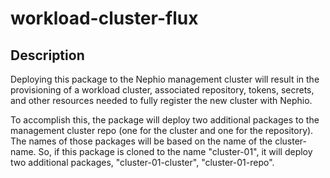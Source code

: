 # workload-cluster-flux

## Description

Deploying this package to the Nephio management cluster will result in the
provisioning of a workload cluster, associated repository, tokens, secrets,
and other resources needed to fully register the new cluster with Nephio.

To accomplish this, the package will deploy two additional packages to the management
cluster repo (one for the cluster and one for the repository).
The names of those packages will be based on the name of the cluster-name. So, if this package
is cloned to the name "cluster-01", it will deploy two additional packages,
"cluster-01-cluster", "cluster-01-repo".

